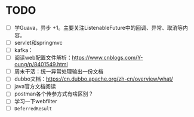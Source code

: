 # TODO

* [ ] 学Guava，异步 +1。主要关注ListenableFuture中的回调、异常、取消等内容。
* [ ] servlet和springmvc
* [ ] kafka：
* [ ] 阅读web配置文件解析：https://www.cnblogs.com/Y-oung/p/8401549.html
* [ ] 周末干活：统一异常处理输出一份文档
* [ ] dubbo文档：https://cn.dubbo.apache.org/zh-cn/overview/what/
* [ ] java官方文档阅读
* [ ] postman各个传参方式有啥区别？
* [ ] 学习一下webfilter
* [ ] ​`DeferredResult`​

‍
